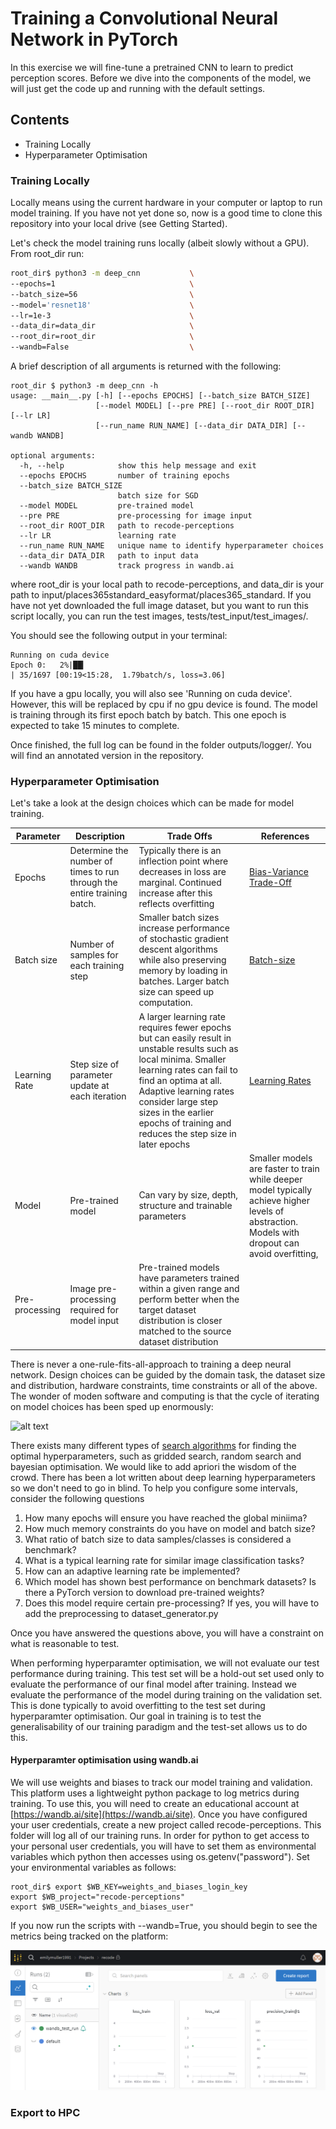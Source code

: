 # Training a Convolutional Neural Network in PyTorch

In this exercise we will fine-tune a pretrained CNN to learn to predict perception scores. Before we dive into the components of the model, we will just get the code up and running with the default settings.

## Contents

- Training Locally
- Hyperparameter Optimisation

### Training Locally

Locally means using the current hardware in your computer or laptop to run model training. If you have not yet done so, now is a good time to clone this repository into your local drive (see Getting Started).

Let's check the model training runs locally (albeit slowly without a GPU). From root_dir run:

```sh
root_dir$ python3 -m deep_cnn           \
--epochs=1                              \
--batch_size=56                         \
--model='resnet18'                      \
--lr=1e-3                               \
--data_dir=data_dir                     \
--root_dir=root_dir                     \
--wandb=False                           \
```

A brief description of all arguments is returned with the following:

```
root_dir $ python3 -m deep_cnn -h
usage: __main__.py [-h] [--epochs EPOCHS] [--batch_size BATCH_SIZE]
                   [--model MODEL] [--pre PRE] [--root_dir ROOT_DIR] [--lr LR]
                   [--run_name RUN_NAME] [--data_dir DATA_DIR] [--wandb WANDB]

optional arguments:
  -h, --help            show this help message and exit
  --epochs EPOCHS       number of training epochs
  --batch_size BATCH_SIZE
                        batch size for SGD
  --model MODEL         pre-trained model
  --pre PRE             pre-processing for image input
  --root_dir ROOT_DIR   path to recode-perceptions
  --lr LR               learning rate
  --run_name RUN_NAME   unique name to identify hyperparameter choices
  --data_dir DATA_DIR   path to input data
  --wandb WANDB         track progress in wandb.ai
```

where root_dir is your local path to recode-perceptions, and data_dir is your path to input/places365standard_easyformat/places365_standard. If you have not yet downloaded the full image dataset, but you want to run this script locally, you can run the test images, tests/test_input/test_images/.

You should see the following output in your terminal:

```
Running on cuda device
Epoch 0:   2%|██▎                                                                                                                | 35/1697 [00:19<15:28,  1.79batch/s, loss=3.06]
```

If you have a gpu locally, you will also see 'Running on cuda device'. However, this will be replaced by cpu if no gpu device is found. The model is training through its first epoch batch by batch. This one epoch is expected to take 15 minutes to complete.

Once finished, the full log can be found in the folder outputs/logger/. You will find an annotated version in the repository.

### Hyperparameter Optimisation

Let's take a look at the design choices which can be made for model training.

| Parameter | Description | Trade Offs | References |
|-----------|-------------|------------|------------|
|Epochs     |Determine the number of times to run through the entire training batch. | Typically there is an inflection point where decreases in loss are marginal. Continued increase after this reflects overfitting | [Bias-Variance Trade-Off](https://www.cs.cornell.edu/courses/cs4780/2018fa/lectures/lecturenote12.html)  |
|Batch size           |Number of samples for each training step| Smaller batch sizes increase performance of stochastic gradient descent algorithms while also preserving memory by loading in batches. Larger batch size can speed up computation. | [Batch-size](https://stats.stackexchange.com/questions/164876/what-is-the-trade-off-between-batch-size-and-number-of-iterations-to-train-a-neu)|
|Learning Rate| Step size of parameter update at each iteration | A larger learning rate requires fewer epochs but can easily result in unstable results such as local minima. Smaller learning rates can fail to find an optima at all. Adaptive learning rates consider large step sizes in the earlier epochs of training and reduces the step size in later epochs | [Learning Rates](https://machinelearningmastery.com/understand-the-dynamics-of-learning-rate-on-deep-learning-neural-networks/) |
|Model          |Pre-trained model| Can vary by size, depth, structure and trainable parameters | Smaller models are faster to train while deeper model typically achieve higher levels of abstraction. Models with dropout can avoid overfitting,         | [PyTorch pre-trained models](https://pytorch.org/vision/stable/models.html) |
|Pre-processing  | Image pre-processing required for model input | Pre-trained models have parameters trained within a given range and perform better when the target dataset distribution is closer matched to the source dataset distribution | |

There is never a one-rule-fits-all-approach to training a deep neural network. Design choices can be guided by the domain task, the dataset size and distribution, hardware constraints, time constraints or all of the above. The wonder of moden software and computing is that the cycle of iterating on model choices has been sped up enormously:

![alt text](./learning/Images/image_tasks.png "Hyperparameter Optimisation Cycle")

There exists many different types of [search algorithms](https://en.wikipedia.org/wiki/Hyperparameter_optimization) for finding the optimal hyperparameters, such as gridded search, random search and bayesian optimisation. We would like to add apriori the wisdom of the crowd. There has been a lot written about deep learning hyperparameters so we don't need to go in blind. To help you configure some intervals, consider the following questions

1) How many epochs will ensure you have reached the global miniima?
2) How much memory constraints do you have on model and batch size?
3) What ratio of batch size to data samples/classes is considered a benchmark?
4) What is a typical learning rate for similar image classification tasks?
5) How can an adaptive learning rate be implemented?
6) Which model has shown best performance on benchmark datasets? Is there a PyTorch version to download pre-trained weights?
7) Does this model require certain pre-processing? If yes, you will have to add the preprocessing to dataset_generator.py

Once you have answered the questions above, you will have a constraint on what is reasonable to test.

When performing hyperparamter optimisation, we will not evaluate our test performance during training. This test set will be a hold-out set used only to evaluate the performance of our final model after training. Instead we evaluate the performance of the model during training on the validation set. This is done typically to avoid overfitting to the test set during hyperparamter optimisation. Our goal in training is to test the generalisability of our training paradigm and the test-set allows us to do this.

#### Hyperparamter optimisation using wandb.ai

We will use weights and biases to track our model training and validation. This platform uses a lightweight python package to log metrics during training. To use this, you will need to create an educational account at [https://wandb.ai/site](https://wandb.ai/site). Once you have configured your user credentials, create a new project called recode-perceptions. This folder will log all of our training runs. In order for python to get access to your personal user credentials, you will have to set them as environmental variables which python then accesses using os.getenv("password"). Set your environmental variables as follows:

```
root_dir$ export $WB_KEY=weights_and_biases_login_key
export $WB_project="recode-perceptions"
export $WB_USER="weights_and_biases_user"
```

If you now run the scripts with --wandb=True, you should begin to see the metrics being tracked on the platform:

![alt text](./learning/Images/wandb.png "Logging metrics using wandb")

### Export to HPC


